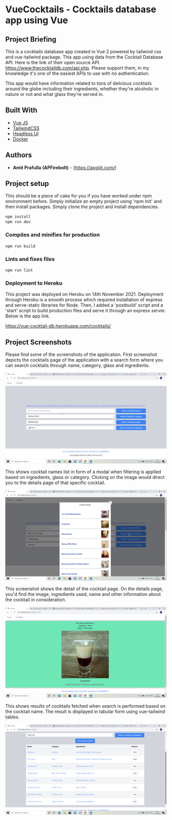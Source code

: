 # VueCocktails - Cocktails database app using Vue

## Project Briefing

This is a cocktails database app created in Vue 2 powered by tailwind css and vue-tailwind package. This app using data from the Cocktail Database API. Here is the link of their open source API. https://www.thecocktaildb.com/api.php. Please support them, in my knowledge it's one of the easiest APIs to use with no authentication. 

This app would have information related to tons of delicious cocktails around the globe including their ingredients, whether they're alcoholic in nature or not and what glass they're served in.

## Built With

* [Vue JS](https://vuejs.org/)
* [TailwindCSS](https://tailwindcss.com/)
* [Headless UI](https://headlessui.dev/)
* [Docker](https://www.docker.com/)

## Authors

* **Amit Prafulla (APFirebolt)** - (https://apgiiit.com/)

## Project setup

This should be a piece of cake for you if you have worked under npm environment before. Simply initialize an empty project using 'npm init' and then install packages. Simply clone the project and install dependencies.
```
npm install
npm run dev
```
### Compiles and minifies for production
```
npm run build
```

### Lints and fixes files
```
npm run lint
```

### Deployment to Heroku

This project was deployed on Heroku on 14th November 2021. Deployment through Heroku is a smooth process which required installation of express and serve-static libraries for Node.
Then, I added a 'postbuild' script and a 'start' script to build production files and serve it through an express server.
Below is the app link.

https://vue-cocktail-db.herokuapp.com/cocktails/


## Project Screenshots

Please find some of the screenshots of the application. First screenshot depicts the cocktails page of the application with a search form where you can search cocktails through name, category, glass and ingredients.

![alt text](./screenshots/cocktails.png)

This shows cocktail names list in form of a modal when filtering is applied based on ingredients, glass or category. Clicking on the image would direct you to the details page of that specific cocktail.

![alt text](./screenshots/cocktail_names.png)

This screenshot shows the detail of the cocktail page. On the details page, you'd find the image, ingredients used, name and other information about the cocktail in consideration.

![alt text](./screenshots/cocktail_detail.png)

This shows results of cocktails fetched when search is performed based on the cocktail name. The result is displayed in tabular form using vue-tailwind tables.

![alt text](./screenshots/cocktail_list.png)